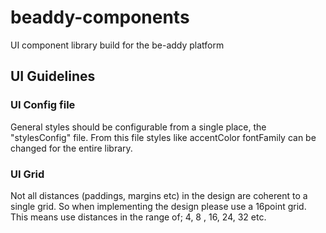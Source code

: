 # beaddy-components
UI component library build for the be-addy platform

## UI Guidelines

### UI Config file
General styles should be configurable from a single place, the "stylesConfig" file. From this file styles like accentColor fontFamily can be changed for the entire library.

### UI Grid
Not all distances (paddings, margins etc) in the design are coherent to a single grid. So when implementing the design please use a 16point grid. This means use distances in the range of; 4, 8 , 16, 24, 32 etc.
